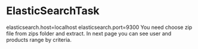 # ElasticSearchTask
elasticsearch.host=localhost
elasticsearch.port=9300
You need choose zip file from zips folder and extract.
In next page you can see user and products range by criteria.
